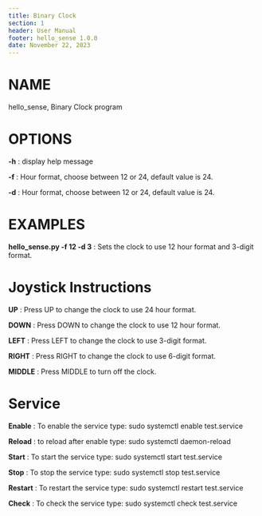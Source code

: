 ```yaml
---
title: Binary Clock
section: 1
header: User Manual
footer: hello_sense 1.0.0
date: November 22, 2023
---
```


# NAME
hello_sense, Binary Clock program

# OPTIONS
**-h** 
: display help message

**-f** 
: Hour format, choose between 12 or 24, default value is 24.

**-d** 
: Hour format, choose between 12 or 24, default value is 24.

# EXAMPLES
**hello_sense.py -f 12 -d 3**
: Sets the clock to use 12 hour format and 3-digit format.

# Joystick Instructions
**UP**
: Press UP to change the clock to use 24 hour format.

**DOWN**
: Press DOWN to change the clock to use 12 hour format.

**LEFT**
: Press LEFT to change the clock to use 3-digit format.

**RIGHT**
: Press RIGHT to change the clock to use 6-digit format.

**MIDDLE**
: Press MIDDLE to turn off the clock.

# Service
**Enable**
: To enable the service type: sudo systemctl enable test.service

**Reload**
: to reload after enable type: sudo systemctl daemon-reload

**Start**
: To start the service type: sudo systemctl start test.service

**Stop**
: To stop the service type: sudo systemctl stop test.service

**Restart**
: To restart the service type: sudo systemctl restart test.service

**Check**
: To check the service type: sudo systemctl check test.service